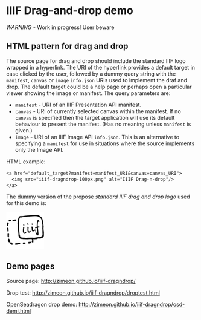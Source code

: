 # IIIF Drag-and-drop demo

*WARNING* - Work in progress! User beware

## HTML pattern for drag and drop

The source page for drag and drop should include the standard IIIF logo wrapped in a hyperlink. The URI of the hyperlink provides a default target in case clicked by the user, followed by a dummy query string with the `manifest`, `canvas` or `image` `info.json` URIs used to implement the draf and drop. The default target could be a help page or perhaps open a particular viewer showing the image or manifest. The query parameters are:

  * `manifest` - URI of an IIIF Presentation API manifest.
  * `canvas` - URI of currently selected canvas within the manifest. If no `canvas` is specified then the target application will use its default behaviour to present the manifest. (Has no meaning unless `manifest` is given.)
  * `image` - URI of an IIIF Image API `info.json`. This is an alternative to specifying a `manifest` for use in situations where the source implements only the Image API.

HTML example:

```
<a href="default_target?manifest=manifest_URI&canvas=canvas_URI">
  <img src="iiif-dragndrop-100px.png" alt="IIIF Drag-n-drop"/>
</a>
```

The dummy version of the propose *standard IIIF drag and drop logo* used for this demo is:

![IIIF Drag-n-drop](iiif-dragndrop-100px.png)

## Demo pages

Source page: <http://zimeon.github.io/iiif-dragndrop/>

Drop test: <http://zimeon.github.io/iiif-dragndrop/droptest.html>

OpenSeadragon drop demo: <http://zimeon.github.io/iiif-dragndrop/osd-demi.html>